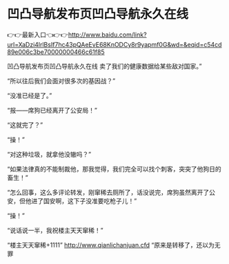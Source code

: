 # 凹凸导航发布页凹凸导航永久在线

👉👉最新入口👈👉👉http://www.baidu.com/link?url=XaDzi4lrlBsIf7hc43pQAeEvE68KnODCy8r9yapmf0G&wd=&eqid=c54cd89e006c3be70000000466c61f85

凹凸导航发布页凹凸导航永久在线
卖了我们的健康数据给某些敌对国家。”

“所以往后我们会面对很多次的基因战？”

“没准已经是了。”

“报——席狗已经离开了公安局！”

“这就完了？”

“操！”

“对这种垃圾，就拿他没辙吗？”

“如果法律真的不能制裁他，那我觉得，我们完全可以找个刺客，突突了他狗日的畜生！”

“怎么回事，这么多评论转发，刚窜稀去厕所了，话没说完，席狗虽然离开了公安，但他进了国安啊，这下子没准要吃枪子儿！”

“操！”

“说话说一半，我祝楼主天天窜稀！”

“楼主天天窜稀+1111”
http://www.qianlichanjuan.cfd
“原来是转移了，还以为无罪
